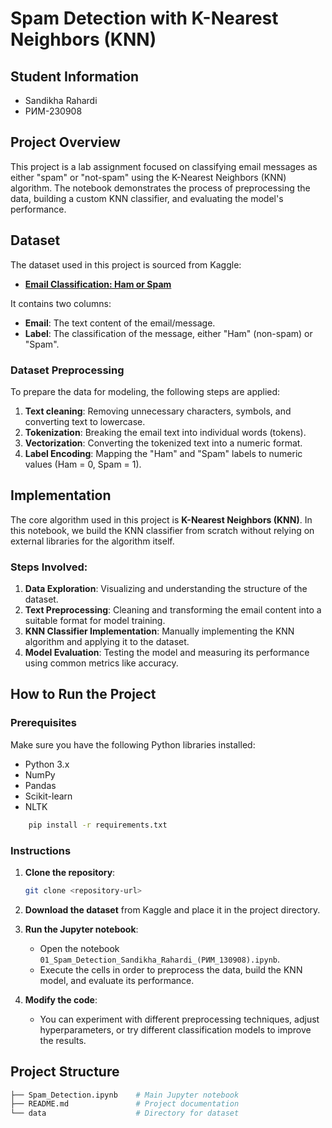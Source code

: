 # Spam Detection with K-Nearest Neighbors (KNN)

## Student Information
* Sandikha Rahardi
* РИМ-230908

## Project Overview
This project is a lab assignment focused on classifying email messages as either "spam" or "not-spam" using the K-Nearest Neighbors (KNN) algorithm. The notebook demonstrates the process of preprocessing the data, building a custom KNN classifier, and evaluating the model's performance.

## Dataset
The dataset used in this project is sourced from Kaggle:
- **[Email Classification: Ham or Spam](https://www.kaggle.com/datasets/prishasawhney/email-classification-ham-spam)**

It contains two columns:
- **Email**: The text content of the email/message.
- **Label**: The classification of the message, either "Ham" (non-spam) or "Spam".

### Dataset Preprocessing
To prepare the data for modeling, the following steps are applied:
1. **Text cleaning**: Removing unnecessary characters, symbols, and converting text to lowercase.
2. **Tokenization**: Breaking the email text into individual words (tokens).
3. **Vectorization**: Converting the tokenized text into a numeric format.
4. **Label Encoding**: Mapping the "Ham" and "Spam" labels to numeric values (Ham = 0, Spam = 1).

## Implementation
The core algorithm used in this project is **K-Nearest Neighbors (KNN)**. In this notebook, we build the KNN classifier from scratch without relying on external libraries for the algorithm itself.

### Steps Involved:
1. **Data Exploration**: Visualizing and understanding the structure of the dataset.
2. **Text Preprocessing**: Cleaning and transforming the email content into a suitable format for model training.
3. **KNN Classifier Implementation**: Manually implementing the KNN algorithm and applying it to the dataset.
4. **Model Evaluation**: Testing the model and measuring its performance using common metrics like accuracy.

## How to Run the Project

### Prerequisites
Make sure you have the following Python libraries installed:
- Python 3.x
- NumPy
- Pandas
- Scikit-learn
- NLTK

```bash
    pip install -r requirements.txt
```

### Instructions
1. **Clone the repository**:
    ```bash
    git clone <repository-url>
    ```

2. **Download the dataset** from Kaggle and place it in the project directory.
   
3. **Run the Jupyter notebook**:
    - Open the notebook `01_Spam_Detection_Sandikha_Rahardi_(РИМ_130908).ipynb`.
    - Execute the cells in order to preprocess the data, build the KNN model, and evaluate its performance.

4. **Modify the code**:
    - You can experiment with different preprocessing techniques, adjust hyperparameters, or try different classification models to improve the results.

## Project Structure
```bash
├── Spam_Detection.ipynb    # Main Jupyter notebook
├── README.md               # Project documentation
└── data                    # Directory for dataset
